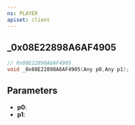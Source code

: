 ```yaml
---
ns: PLAYER
apiset: client
---
```

## _0x08E22898A6AF4905

```c
// 0x08E22898A6AF4905
void _0x08E22898A6AF4905(Any p0,Any p1);
```


## Parameters
* **p0**:
* **p1**: